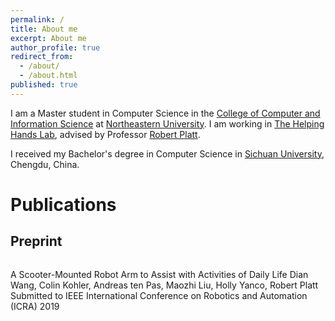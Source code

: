 ```yaml
---
permalink: /
title: About me
excerpt: About me
author_profile: true
redirect_from:
  - /about/
  - /about.html
published: true
---
```


I am a Master student in Computer Science in the [College of Computer and Information Science](https://www.ccis.northeastern.edu) at [Northeastern University](https://www.northeastern.edu). I am working in [The Helping Hands Lab](https://www2.ccs.neu.edu/research/helpinghands/), advised by Professor [Robert Platt](http://www.ccs.neu.edu/home/rplatt/).

I received my Bachelor's degree in Computer Science in [Sichuan University](http://www.scu.edu.cn), Chengdu, China.

Publications
======
Preprint
-------
<div>
<img scr="images/scooter"  style="float:left;height: 200px;"/>
<p style="float:left">
  A Scooter-Mounted Robot Arm to Assist with Activities of Daily Life
  Dian Wang, Colin Kohler, Andreas ten Pas, Maozhi Liu, Holly Yanco, Robert Platt
  Submitted to IEEE International Conference on Robotics and Automation (ICRA) 2019
</p >
</div>
